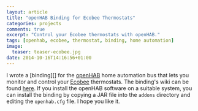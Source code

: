 ```yaml
---
layout: article
title: "openHAB Binding for Ecobee Thermostats"
categories: projects
comments: true
excerpt: "Control your Ecobee thermostats with openHAB."
tags: [openhab, ecobee, thermostat, binding, home automation]
image:
  teaser: teaser-ecobee.jpg
date: 2014-10-16T14:16:56+01:00
---
```


I wrote a [binding][] for the [openHAB][] home automation bus that lets you monitor and control your [Ecobee][] thermostats.  The binding's wiki can be found [here](https://github.com/openhab/openhab/wiki/Ecobee-Binding).  If you install the openHAB software on a suitable system, you can install the binding by copying a JAR file into the `addons` directory and editing the `openhab.cfg` file.  I hope you like it.

[Ecobee]: http://www.ecobee.com
[openHAB]: http://www.openhab.org
